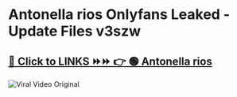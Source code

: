 
 # Antonella rios Onlyfans Leaked - Update Files v3szw

## <h2><a href="https://clipsfans.com/Antonella_rios&ref=git">🔗 Click to LINKS ⏩⏩ 👉 🟢 Antonella rios </a></h2>

<a href="https://clipsfans.com/Antonella_rios&ref=git" rel="nofollow" data-target="animated-image.originalLink"><img src="https://i.ibb.co.com/xMMVF88/686577567.gif" alt="Viral Video Original" style="max-width: 100%; display: inline-block;" data-target="animated-image.originalImage"></a>


